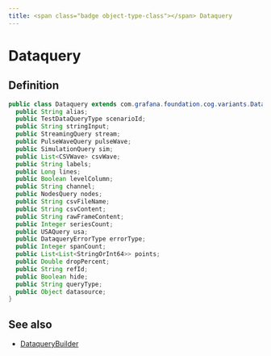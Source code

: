 ```yaml
---
title: <span class="badge object-type-class"></span> Dataquery
---
```

# <span class="badge object-type-class"></span> Dataquery

## Definition

```java
public class Dataquery extends com.grafana.foundation.cog.variants.Dataquery {
  public String alias;
  public TestDataQueryType scenarioId;
  public String stringInput;
  public StreamingQuery stream;
  public PulseWaveQuery pulseWave;
  public SimulationQuery sim;
  public List<CSVWave> csvWave;
  public String labels;
  public Long lines;
  public Boolean levelColumn;
  public String channel;
  public NodesQuery nodes;
  public String csvFileName;
  public String csvContent;
  public String rawFrameContent;
  public Integer seriesCount;
  public USAQuery usa;
  public DataqueryErrorType errorType;
  public Integer spanCount;
  public List<List<StringOrInt64>> points;
  public Double dropPercent;
  public String refId;
  public Boolean hide;
  public String queryType;
  public Object datasource;
}
```
## See also

 * <span class="badge builder"></span> [DataqueryBuilder](./builder-DataqueryBuilder.md)
